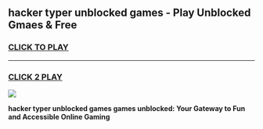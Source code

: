 
## hacker typer unblocked games - Play Unblocked Gmaes & Free
<h3>
<a href="https://premium.freeplayer.one?title=hacker_typer_unblocked_games&ref=19F">CLICK TO PLAY</a></h3>
<hr>

<h3>
<a href="https://premium.freeplayer.one?title=hacker_typer_unblocked_games&ref=19F">CLICK 2 PLAY</a>
  
</h3>

<a href="https://premium.freeplayer.one?title=hacker_typer_unblocked_games&ref=19F/"><img src="https://clearcache.store/games.png"></a>


**hacker typer unblocked games games unblocked: Your Gateway to Fun and Accessible Online Gaming**
